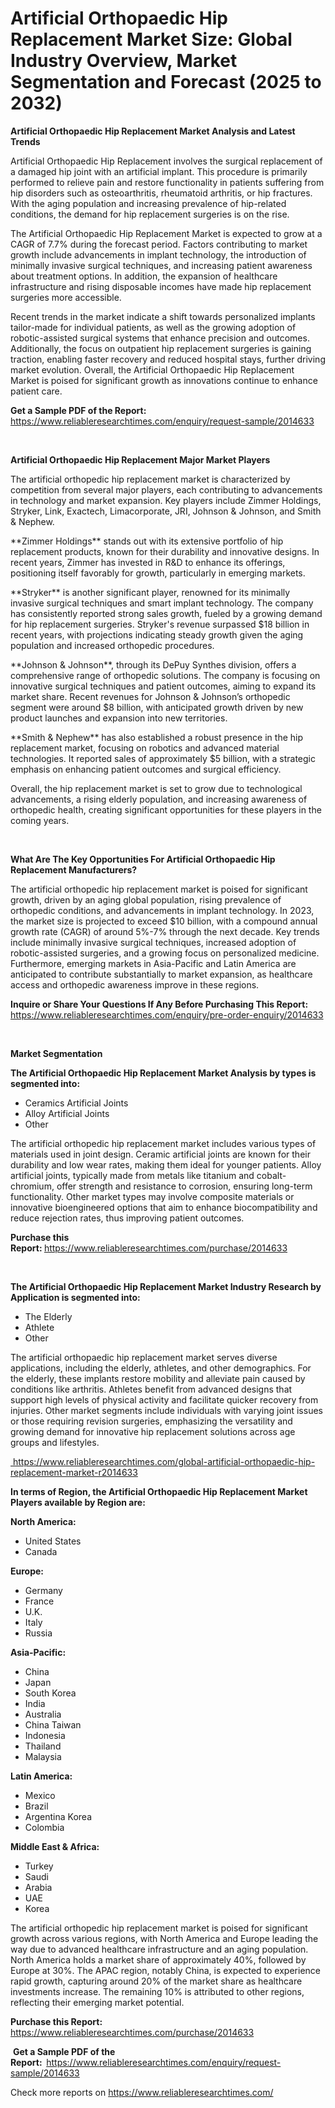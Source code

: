 <p><h1>Artificial Orthopaedic Hip Replacement Market Size: Global Industry Overview, Market Segmentation and Forecast (2025 to 2032)</h1></p><p><strong>Artificial Orthopaedic Hip Replacement Market Analysis and Latest Trends</strong></p>
<p><p>Artificial Orthopaedic Hip Replacement involves the surgical replacement of a damaged hip joint with an artificial implant. This procedure is primarily performed to relieve pain and restore functionality in patients suffering from hip disorders such as osteoarthritis, rheumatoid arthritis, or hip fractures. With the aging population and increasing prevalence of hip-related conditions, the demand for hip replacement surgeries is on the rise.</p><p>The Artificial Orthopaedic Hip Replacement Market is expected to grow at a CAGR of 7.7% during the forecast period. Factors contributing to market growth include advancements in implant technology, the introduction of minimally invasive surgical techniques, and increasing patient awareness about treatment options. In addition, the expansion of healthcare infrastructure and rising disposable incomes have made hip replacement surgeries more accessible.</p><p>Recent trends in the market indicate a shift towards personalized implants tailor-made for individual patients, as well as the growing adoption of robotic-assisted surgical systems that enhance precision and outcomes. Additionally, the focus on outpatient hip replacement surgeries is gaining traction, enabling faster recovery and reduced hospital stays, further driving market evolution. Overall, the Artificial Orthopaedic Hip Replacement Market is poised for significant growth as innovations continue to enhance patient care.</p></p>
<p><strong>Get a Sample PDF of the Report:&nbsp;</strong> <a href="https://www.reliableresearchtimes.com/enquiry/request-sample/2014633?utm_campaign=3207&utm_medium=2&utm_source=Github&utm_content=ia&utm_term=29032025&utm_id=artificial-orthopaedic-hip-replacement">https://www.reliableresearchtimes.com/enquiry/request-sample/2014633</a></p>
<p>&nbsp;</p>
<p><strong>Artificial Orthopaedic Hip Replacement Major Market Players</strong></p>
<p><p>The artificial orthopedic hip replacement market is characterized by competition from several major players, each contributing to advancements in technology and market expansion. Key players include Zimmer Holdings, Stryker, Link, Exactech, Limacorporate, JRI, Johnson & Johnson, and Smith & Nephew.</p><p>**Zimmer Holdings** stands out with its extensive portfolio of hip replacement products, known for their durability and innovative designs. In recent years, Zimmer has invested in R&D to enhance its offerings, positioning itself favorably for growth, particularly in emerging markets. </p><p>**Stryker** is another significant player, renowned for its minimally invasive surgical techniques and smart implant technology. The company has consistently reported strong sales growth, fueled by a growing demand for hip replacement surgeries. Stryker's revenue surpassed $18 billion in recent years, with projections indicating steady growth given the aging population and increased orthopedic procedures.</p><p>**Johnson & Johnson**, through its DePuy Synthes division, offers a comprehensive range of orthopedic solutions. The company is focusing on innovative surgical techniques and patient outcomes, aiming to expand its market share. Recent revenues for Johnson & Johnson’s orthopedic segment were around $8 billion, with anticipated growth driven by new product launches and expansion into new territories.</p><p>**Smith & Nephew** has also established a robust presence in the hip replacement market, focusing on robotics and advanced material technologies. It reported sales of approximately $5 billion, with a strategic emphasis on enhancing patient outcomes and surgical efficiency. </p><p>Overall, the hip replacement market is set to grow due to technological advancements, a rising elderly population, and increasing awareness of orthopedic health, creating significant opportunities for these players in the coming years.</p></p>
<p>&nbsp;</p>
<p><strong>What Are The Key Opportunities For Artificial Orthopaedic Hip Replacement Manufacturers?</strong></p>
<p><p>The artificial orthopedic hip replacement market is poised for significant growth, driven by an aging global population, rising prevalence of orthopedic conditions, and advancements in implant technology. In 2023, the market size is projected to exceed $10 billion, with a compound annual growth rate (CAGR) of around 5%-7% through the next decade. Key trends include minimally invasive surgical techniques, increased adoption of robotic-assisted surgeries, and a growing focus on personalized medicine. Furthermore, emerging markets in Asia-Pacific and Latin America are anticipated to contribute substantially to market expansion, as healthcare access and orthopedic awareness improve in these regions.</p></p>
<p><strong>Inquire or Share Your Questions If Any Before Purchasing This Report:</strong> <a href="https://www.reliableresearchtimes.com/enquiry/pre-order-enquiry/2014633?utm_campaign=3207&utm_medium=2&utm_source=Github&utm_content=ia&utm_term=29032025&utm_id=artificial-orthopaedic-hip-replacement">https://www.reliableresearchtimes.com/enquiry/pre-order-enquiry/2014633</a></p>
<p>&nbsp;</p>
<p><strong>Market Segmentation</strong></p>
<p><strong>The Artificial Orthopaedic Hip Replacement Market Analysis by types is segmented into:</strong></p>
<p><ul><li>Ceramics Artificial Joints</li><li>Alloy Artificial Joints</li><li>Other</li></ul></p>
<p><p>The artificial orthopedic hip replacement market includes various types of materials used in joint design. Ceramic artificial joints are known for their durability and low wear rates, making them ideal for younger patients. Alloy artificial joints, typically made from metals like titanium and cobalt-chromium, offer strength and resistance to corrosion, ensuring long-term functionality. Other market types may involve composite materials or innovative bioengineered options that aim to enhance biocompatibility and reduce rejection rates, thus improving patient outcomes.</p></p>
<p><strong>Purchase this Report:&nbsp;</strong><a href="https://www.reliableresearchtimes.com/purchase/2014633?utm_campaign=3207&utm_medium=2&utm_source=Github&utm_content=ia&utm_term=29032025&utm_id=artificial-orthopaedic-hip-replacement">https://www.reliableresearchtimes.com/purchase/2014633</a></p>
<p>&nbsp;</p>
<p><strong>The Artificial Orthopaedic Hip Replacement Market Industry Research by Application is segmented into:</strong></p>
<p><ul><li>The Elderly</li><li>Athlete</li><li>Other</li></ul></p>
<p><p>The artificial orthopaedic hip replacement market serves diverse applications, including the elderly, athletes, and other demographics. For the elderly, these implants restore mobility and alleviate pain caused by conditions like arthritis. Athletes benefit from advanced designs that support high levels of physical activity and facilitate quicker recovery from injuries. Other market segments include individuals with varying joint issues or those requiring revision surgeries, emphasizing the versatility and growing demand for innovative hip replacement solutions across age groups and lifestyles.</p></p>
<p><a href="https://www.reliableresearchtimes.com/global-artificial-orthopaedic-hip-replacement-market-r2014633?utm_campaign=3207&utm_medium=2&utm_source=Github&utm_content=ia&utm_term=29032025&utm_id=artificial-orthopaedic-hip-replacement">&nbsp;https://www.reliableresearchtimes.com/global-artificial-orthopaedic-hip-replacement-market-r2014633</a></p>
<p><strong>In terms of Region, the Artificial Orthopaedic Hip Replacement Market Players available by Region are:</strong></p>
<p>
    <p> <strong> North America: </strong>
        <ul>
            <li>United States</li>
            <li>Canada</li>
        </ul>
        </p> 
    <p> <strong> Europe: </strong>
        <ul>
            <li>Germany</li>
            <li>France</li>
            <li>U.K.</li>
            <li>Italy</li>
            <li>Russia</li>
        </ul>
        </p> 
    <p> <strong> Asia-Pacific: </strong>
        <ul>
            <li>China</li>
            <li>Japan</li>
            <li>South Korea</li>
            <li>India</li>
            <li>Australia</li>
            <li>China Taiwan</li>
            <li>Indonesia</li>
            <li>Thailand</li>
            <li>Malaysia</li>
        </ul>
        </p> 
    <p> <strong> Latin America: </strong>
        <ul>
            <li>Mexico</li>
            <li>Brazil</li>
            <li>Argentina Korea</li>
            <li>Colombia</li>
        </ul>
        </p> 
    <p> <strong> Middle East & Africa: </strong>
        <ul>
            <li>Turkey</li>
            <li>Saudi</li>
            <li>Arabia</li>
            <li>UAE</li>
            <li>Korea</li>
        </ul>
    </p>
    </p>
<p><p>The artificial orthopedic hip replacement market is poised for significant growth across various regions, with North America and Europe leading the way due to advanced healthcare infrastructure and an aging population. North America holds a market share of approximately 40%, followed by Europe at 30%. The APAC region, notably China, is expected to experience rapid growth, capturing around 20% of the market share as healthcare investments increase. The remaining 10% is attributed to other regions, reflecting their emerging market potential.</p></p>
<p><strong>Purchase this Report: </strong><a href="https://www.reliableresearchtimes.com/purchase/2014633?utm_campaign=3207&utm_medium=2&utm_source=Github&utm_content=ia&utm_term=29032025&utm_id=artificial-orthopaedic-hip-replacement">https://www.reliableresearchtimes.com/purchase/2014633</a></p>
<p>&nbsp;<strong>Get a Sample PDF of the Report:&nbsp;&nbsp;</strong><a href="https://www.reliableresearchtimes.com/enquiry/request-sample/2014633?utm_campaign=3207&utm_medium=2&utm_source=Github&utm_content=ia&utm_term=29032025&utm_id=artificial-orthopaedic-hip-replacement">https://www.reliableresearchtimes.com/enquiry/request-sample/2014633</a></p>
<p><strong></strong></p>
<p>Check more reports on <a href="https://www.reliableresearchtimes.com/?utm_campaign=3207&utm_medium=2&utm_source=Github&utm_content=ia&utm_term=29032025&utm_id=artificial-orthopaedic-hip-replacement">https://www.reliableresearchtimes.com/</a></p>